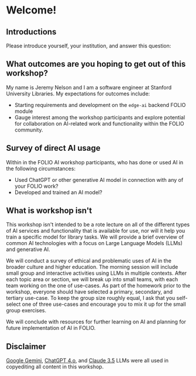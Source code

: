 # Welcome!

## Introductions
Please introduce yourself, your institution, and answer this question:

## What outcomes are you hoping to get out of this workshop?

My name is Jeremy Nelson and I am a software engineer at Stanford University 
Libraries. My expectations for outcomes include:

- Starting requirements and development on the `edge-ai` backend FOLIO module
- Gauge interest among the workshop participants and explore potential for collaboration 
  on AI-related work and functionality within the FOLIO community.

## Survey of direct AI usage
Within in the FOLIO AI workshop participants, who has done or used AI in the following 
circumstances:

- Used ChatGPT or other generative AI model in connection with any of your FOLIO work?
- Developed and trained an AI model?

## What is workshop isn't
This workshop isn't intended to be a rote lecture on all of the different types of AI
services and functionality that is available for use, nor will it help you train a specific model
for library tasks. We will provide a brief overview of common AI technologies with a focus on 
Large Language Models (LLMs) and generative AI.
 
We will conduct a survey of ethical and problematic uses of AI in the broader culture and higher 
education.
The morning session will include small group and interactive activities using LLMs in 
multiple contexts. After each topic area or section, we will break up into small teams, with
each team working on the one of use-cases. As part of the homework prior to the workshop, everyone
should have selected a primary, secondary, and tertiary use-case. To keep the group size roughly 
equal, I ask that you self-select one of three use-cases and encourage you to mix it up for the 
small group exercises.  

We will conclude with resources for further learning on AI and planning 
for future implementation of AI in FOLIO.

## Disclaimer
[Google Gemini](https://gemini.google.com), [ChatGPT 4.o](https://chatgpt.com/), and 
[Claude 3.5](https://claude.ai/) LLMs were all used in copyediting all content in 
this workshop.

